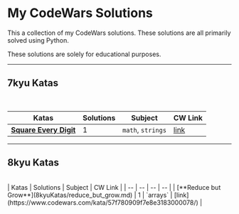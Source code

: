 # My CodeWars Solutions

This a collection of my CodeWars solutions. These solutions are all primarily solved using Python. 

These solutions are solely for educational purposes.

---

## 7kyu Katas
<br>

| Katas | Solutions | Subject | CW Link |
| -- | -- | -- | -- |
| [**Square Every Digit**](7kyuKatas/square_every_digit.md) | 1 | `math`, `strings` | [link](https://www.codewars.com/kata/546e2562b03326a88e000020) |

---

## 8kyu Katas
<br>
| Katas | Solutions | Subject | CW Link |
| -- | -- | -- | -- |
| [**Reduce but Grow**](8kyuKatas/reduce_but_grow.md) | 1 | `arrays` | [link](https://www.codewars.com/kata/57f780909f7e8e3183000078/) |